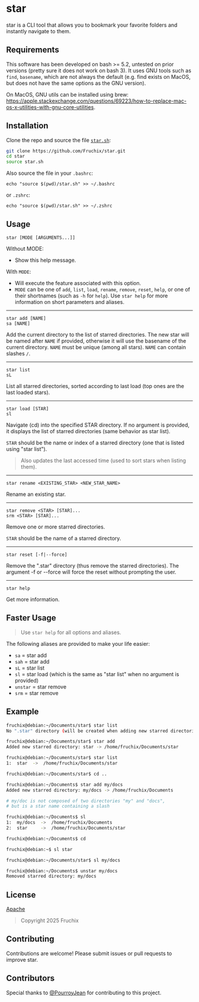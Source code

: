 # star

star is a CLI tool that allows you to bookmark your favorite folders and instantly navigate to them.

## Requirements

This software has been developed on bash >= 5.2, untested on prior versions (pretty sure it does not work on bash 3).
It uses GNU tools such as `find`, `basename`, which are not always the default (e.g. find exists on MacOS, but does not have the same options as the GNU version).

On MacOS, GNU utils can be installed using brew: https://apple.stackexchange.com/questions/69223/how-to-replace-mac-os-x-utilities-with-gnu-core-utilities.

## Installation

Clone the repo and source the file [`star.sh`](./star.sh):
```bash
git clone https://github.com/Fruchix/star.git
cd star
source star.sh
```

Also source the file in your `.bashrc`:
```
echo "source $(pwd)/star.sh" >> ~/.bashrc
```
or `.zshrc`:
```
echo "source $(pwd)/star.sh" >> ~/.zshrc
```


## Usage

```
star [MODE [ARGUMENTS...]]
```
Without MODE:
- Show this help message.

With `MODE`:
- Will execute the feature associated with this option.
- `MODE` can be one of `add`, `list`, `load`, `rename`, `remove`, `reset`, `help`, or one of their shortnames (such as `-h` for `help`). Use `star help` for more information on short parameters and aliases.

---
```
star add [NAME]
sa [NAME]
```
Add the current directory to the list of starred directories.
The new star will be named after `NAME` if provided, otherwise it will use the basename of the current directory.
`NAME` must be unique (among all stars).
`NAME` can contain slashes `/`.

---
```
star list
sL
```
List all starred directories, sorted according to last load (top ones are the last loaded stars).

---
```
star load [STAR]
sl
```
Navigate (cd) into the specified STAR directory.
If no argument is provided, it displays the list of starred directories (same behavior as star list).

`STAR` should be the name or index of a starred directory (one that is listed using "star list").

> Also updates the last accessed time (used to sort stars when listing them).
---
```
star rename <EXISTING_STAR> <NEW_STAR_NAME>
```
Rename an existing star.

---
```
star remove <STAR> [STAR]...
srm <STAR> [STAR]...
```
Remove one or more starred directories.

`STAR` should be the name of a starred directory.

---
```
star reset [-f|--force]
```
Remove the ".star" directory (thus remove the starred directories).
The argument -f or --force will force the reset without prompting the user.

---
```
star help
```
Get more information.

## Faster Usage

> Use `star help` for all options and aliases.

The following aliases are provided to make your life easier:
- `sa` = star add
- `sah` = star add
- `sL` = star list
- `sl` = star load (which is the same as "star list" when no argument is provided)
- `unstar` = star remove
- `srm` = star remove

## Example

```bash
fruchix@debian:~/Documents/star$ star list
No ".star" directory (will be created when adding new starred directories).

fruchix@debian:~/Documents/star$ star add
Added new starred directory: star -> /home/fruchix/Documents/star

fruchix@debian:~/Documents/star$ star list
1:  star  ->  /home/fruchix/Documents/star

fruchix@debian:~/Documents/star$ cd ..

fruchix@debian:~/Documents$ star add my/docs
Added new starred directory: my/docs -> /home/fruchix/Documents

# my/doc is not composed of two directories "my" and "docs", 
# but is a star name containing a slash

fruchix@debian:~/Documents$ sl
1:  my/docs  ->  /home/fruchix/Documents
2:  star     ->  /home/fruchix/Documents/star

fruchix@debian:~/Documents$ cd

fruchix@debian:~$ sl star

fruchix@debian:~/Documents/star$ sl my/docs

fruchix@debian:~/Documents$ unstar my/docs
Removed starred directory: my/docs
```

## License

[Apache](./LICENSE)  
> Copyright 2025 Fruchix

## Contributing
Contributions are welcome! Please submit issues or pull requests to improve star.

## Contributors

Special thanks to [@PourroyJean](https://www.github.com/PourroyJean) for contributing to this project.
